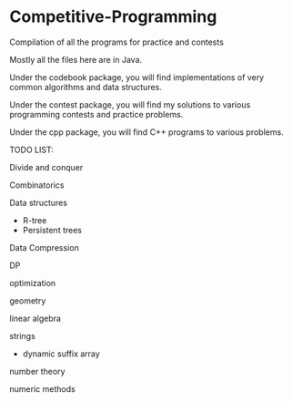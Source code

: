 # Competitive-Programming
Compilation of all the programs for practice and contests

Mostly all the files here are in Java.

Under the codebook package, you will find implementations of very common algorithms and data structures.

Under the contest package, you will find my solutions to various programming contests and practice problems.

Under the cpp package, you will find C++ programs to various problems.

TODO LIST:

Divide and conquer

Combinatorics

Data structures
 - R-tree
 - Persistent trees

Data Compression

DP

optimization

geometry

linear algebra

strings
 - dynamic suffix array

number theory

numeric methods

